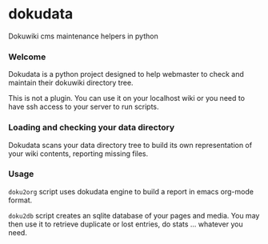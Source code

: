 dokudata
========

Dokuwiki cms maintenance helpers in python

### Welcome
Dokudata is a python project designed to help webmaster to check and maintain their dokuwiki directory tree.

This is not a plugin. You can use it on your localhost wiki or you need to have ssh access to your server to run scripts.

### Loading and checking your data directory
Dokudata scans your data directory tree to build its own representation of your wiki contents, reporting missing files.

### Usage
 `doku2org` script uses dokudata engine to build a report in emacs org-mode format.

`doku2db` script creates an sqlite database of your pages and media. 
 You may then use it to retrieve duplicate or lost entries, do stats ... whatever you need. 
